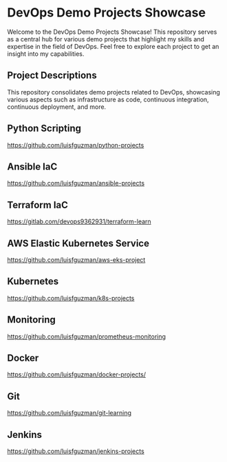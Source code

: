 # DevOps Demo Projects Showcase

Welcome to the DevOps Demo Projects Showcase! This repository serves as a central hub for various demo projects that highlight my skills and expertise in the field of DevOps. Feel free to explore each project to get an insight into my capabilities.

## Project Descriptions

This repository consolidates demo projects related to DevOps, showcasing various aspects such as infrastructure as code, continuous integration, continuous deployment, and more.

## Python Scripting
https://github.com/luisfguzman/python-projects

## Ansible IaC
https://github.com/luisfguzman/ansible-projects

## Terraform IaC
https://gitlab.com/devops9362931/terraform-learn

## AWS Elastic Kubernetes Service
https://github.com/luisfguzman/aws-eks-project

## Kubernetes
https://github.com/luisfguzman/k8s-projects

## Monitoring
https://github.com/luisfguzman/prometheus-monitoring

## Docker
https://github.com/luisfguzman/docker-projects/

## Git
https://github.com/luisfguzman/git-learning

## Jenkins
https://github.com/luisfguzman/jenkins-projects
